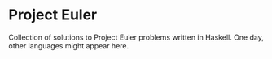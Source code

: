 # Project Euler

Collection of solutions to Project Euler problems written in Haskell. One day, other languages might appear here.